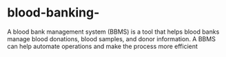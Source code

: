 # blood-banking-
A blood bank management system (BBMS) is a tool that helps blood banks manage blood donations, blood samples, and donor information. A BBMS can help automate operations and make the process more efficient
